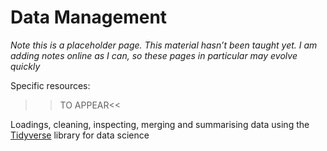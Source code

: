 # Data Management 

<div class="info">
<p><em>Note this is a placeholder page. This material hasn’t been taught yet. I am adding notes online as I can, so these pages in particular may evolve quickly</em></p>
</div>

Specific resources:
  
  >>TO APPEAR<<
  
  Loadings, cleaning, inspecting, merging and summarising data using the [Tidyverse](https://www.tidyverse.org/) library for data science
